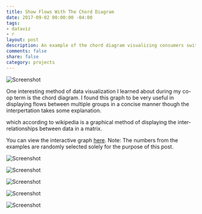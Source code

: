```yaml
---
title: Show Flows With The Chord Diagram
date: 2017-09-02 00:00:00 -04:00
tags:
- dataviz
- r
layout: post
description: An example of the chord diagram visualizing consumers switching accross Canadian telco brands using d3.js via R.
comments: false
share: false
category: projects
---
```


![Screenshot](http://www.justinsjlee.com/chordiag_wlabels.png "Chord Diagram with Labels")

One interesting method of data visualization I learned about during my co-op term is the chord diagram. I found this graph to be very useful in displaying flows between multiple groups in a concise manner though the interpertation takes some explanation.

which according to wikipedia is a graphical method of displaying the inter-relationships between data in a matrix. 

You can view the interactive graph [here](http://www.justinsjlee.com/telco_ex.html). Note: The numbers from the examples are randomly selected solely for the purpose of this post.

![Screenshot](http://www.justinsjlee.com/chordiag.png "Chord Diagram")

![Screenshot](http://www.justinsjlee.com/chordiag_arc.png "Chord Diagram Arc")

![Screenshot](http://www.justinsjlee.com/chordiag_chord.png "Chord Diagram Chord Grey")

![Screenshot](http://www.justinsjlee.com/chordiag_chordred.png "Chord Diagram Chord Red")

![Screenshot](http://www.justinsjlee.com/chordiag_internal.png "Chord Diagram Internal")




